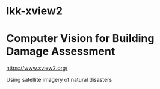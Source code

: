 # lkk-xview2
# Computer Vision for Building Damage Assessment 

https://www.xview2.org/

Using satellite imagery of natural disasters
